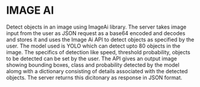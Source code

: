 # IMAGE AI
Detect objects in an image using ImageAi library.
The server takes image input from the user as JSON request as a base64 encoded and decodes and stores it and uses the Image Ai API to detect objects as specified by the user. The model used is YOLO which can detect upto 80 objects in the image.
The specifics of detection like speed, threshold probability, objects to be detected can be set by the user. 
The API gives an output image showing bounding boxes, class and probability detected by the model alomg with a dictionary consisting of details associated with the detected objects. The server returns this dicitonary as response in JSON format.
